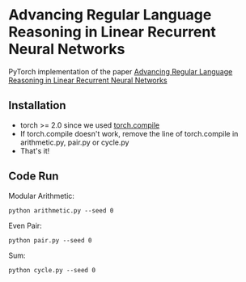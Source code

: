 # Advancing Regular Language Reasoning in Linear Recurrent Neural Networks

PyTorch implementation of the paper [Advancing Regular Language Reasoning in Linear Recurrent Neural Networks](https://arxiv.org/abs/2309.07412)

## Installation
* torch >= 2.0 since we used [torch.compile](https://pytorch.org/tutorials/intermediate/torch_compile_tutorial.html)
* If torch.compile doesn't work, remove the line of torch.compile in arithmetic.py, pair.py or cycle.py
* That's it!


## Code Run

Modular Arithmetic:
```
python arithmetic.py --seed 0
```

Even Pair:
```
python pair.py --seed 0
```

Sum:
```
python cycle.py --seed 0
```
